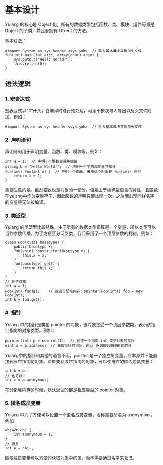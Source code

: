 # 基本设计

Yulang 的核心是 Object 化，所有的数据类型包括函数、类、模块、组件等都是 Object 的子类，并且都拥有 Object 的方法。

基本语法：

```yu
#import System as sys header <sys.yuh>  // 导入基本模块并附加头文件
fun(int) main(int argc, array(char) argv) {
    sys.output("Hello World!");
    this.return(0);
}
```

## 语法逻辑

### 1. 宏表达式

宏表达式以“#”开头，在编译时进行预处理，可用于模块导入导出以及头文件附加。例如：

```yu
#import System as sys header <sys.yuh>  // 导入基本模块并附加头文件
```

### 2. 声明语句

声明语句用于声明变量、函数、类、模块等。例如：

```yu
int a = 1;  // 声明一个整数变量并赋值
string b = "Hello World!";  // 声明一个字符串变量并赋值
fun(int) foo(int x) {  // 声明一个函数，表示这个对象是 fun(int) 类型
    return x + 1;
}
```
需要注意的是，虽然函数也是对象的一部分，但是由于编译型语言的特性，且函数在yulang中作为变量存在，因此函数的声明只能出现一次，之后若出现同样名字的变量将无法被编译。

### 3. 类泛型

Yulang 的类泛型比较特殊，由于所有的数据类型都算是一个变量，所以类型可以当作参数传播。为了方便区分泛型类，我们采用了一个顶层参数的机制。例如：

```yu
class Foo(class basetype) {
    public basetype x;
    fun(void) constructor(basetype x) {
        this.x = x;
    }
    fun(basetype) get() {
        return this.x;
    }
}
// 创建对象
int a = 1;
Foo(int) foo(a);    // 或者分配堆内存：pointer(Foo(int)) foo = new Foo(int);
int b = foo.get();
```

### 4. 指针

Yulang 中的指针是类型 pointer 的对象，该对象接受一个顶层参数类，表示该指针指向的对象类型。例如：

```yu
pointer(int) p = new int(1);  // 创建一个指向 int 类型对象的指针
uint u = p.address;  // 获取指针的地址，返回 0x00000000形式的值
```

Yulang中的指针和其他的语言不同，pointer 是一个独立的变量，它本身并不能直接代表它指向的对象。如果要获取它指向的对象，可以使用它的匿名成员变量：

```yu
int b = p.;
// 也可以：
int c = p.anonymous;
```

在分配堆内存的时候，默认返回的都是相应类型的 pointer 对象。

### 5. 匿名成员变量

Yulang 中为了方便可以设置一个匿名成员变量，名称需要命名为 anonymous，例如：

```yu
object obj {
    int anonymous = 1;
}
// 调用
int a = obj.;
```

匿名成员变量可以方便的获取对象中的值，而不需要通过名字来获取。


